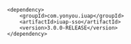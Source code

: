 	<dependency>
		<groupId>com.yonyou.iuap</groupId>
    	<artifactId>iuap-sso</artifactId>
    	<version>3.0.0-RELEASE</version>
	</dependency>
